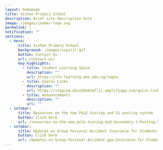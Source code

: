 ```yaml
---
layout: homepage
title: Xishan Primary School
description: Brief site description here
image: /images/isomer-logo.svg
permalink: /
notification: ""
sections:
  - hero:
      title: Xishan Primary School
      background: /images/xsps(1).gif
      button: Contact Us
      url: /contact-us/
      key_highlights:
        - title: Student Learning Space
          description: ""
          url: https://vle.learning.moe.edu.sg/login
        - title: Useful Links
          description: ""
          url: https://staging.d2cn58n03qfljc.amplifyapp.com/quick-links/Students/sls-guide
        - title: Announcements
          description: ""
          url: ""
  - infobar:
      title: Resources on the new PSLE Scoring and S1 posting system
      button: click here
      url: /resources-on-the-new-psle-Scoring-and-Secondary-1-Posting-Systems
  - infobar:
      title: Updates on Group Personal Accident Insurance for Students
      button: Click here
      url: /Updates-on-Group-Personal-Accident-gpa-Insurance-for-Students
---
```

